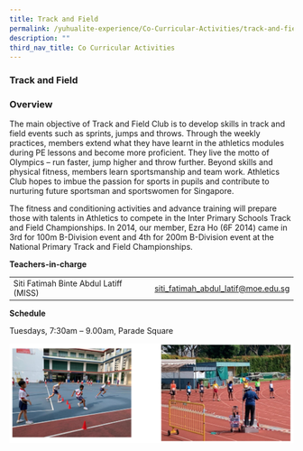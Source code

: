 ```yaml
---
title: Track and Field
permalink: /yuhualite-experience/Co-Curricular-Activities/track-and-field
description: ""
third_nav_title: Co Curricular Activities
---
```

### Track and Field

### Overview

The main objective of Track and Field Club is to develop skills in track and field events such as sprints, jumps and throws. Through the weekly practices, members extend what they have learnt in the athletics modules during PE lessons and become more proficient. They live the motto of Olympics – run faster, jump higher and throw further. Beyond skills and physical fitness, members learn sportsmanship and team work. Athletics Club hopes to imbue the passion for sports in pupils and contribute to nurturing future sportsman and sportswomen for Singapore.

The fitness and conditioning activities and advance training will prepare those with talents in Athletics to compete in the Inter Primary Schools Track and Field Championships. In 2014, our member, Ezra Ho (6F 2014) came in 3rd for 100m B-Division event and 4th for 200m B-Division event at the National Primary Track and Field Championships.

**Teachers-in-charge**

|  |  |
|---|---|
| Siti Fatimah Binte Abdul Latiff (MISS) | siti_fatimah_abdul_latif@moe.edu.sg |

**Schedule**

Tuesdays, 7:30am – 9.00am, Parade Square

![](/images/cca14.png)